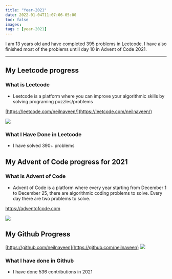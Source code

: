 ```yaml
---
title: "Year-2021"
date: 2022-01-04T11:07:06-05:00
toc: false
images:
tags : [year-2021]
---
```

I am 13 years old and have completed 395 problems in Leetcode. I have also finished most of the problems untill day 10 in Advent of Code 2021.

---
## My Leetcode progress
### What is Leetcode

* Leetcode is a platform where you can improve your algorithmic skills by solving programing puzzles/problems

[https://leetcode.com/neilnaveen/](https://leetcode.com/neilnaveen/)

![](https://i.imgur.com/qf2Zan1.png)

### What I Have Done in Leetcode

* I have solved 390+ problems


## My Advent of Code progress for 2021
### What is Advent of Code

* Advent of Code is a platform where every year starting from December 1 to December 25, there are algorithmic coding problems to solve. Every day there are two problems to solve.

[https://adventofcode.com ](https://adventofcode.com)

![](https://i.imgur.com/LVA61PE.png)
## My Github Progress
[https://github.com/neilnaveen](https://github.com/neilnaveen)
![](https://i.imgur.com/JMAEymN.png)

### What I have done in Github
* I have done 536 contributions in 2021